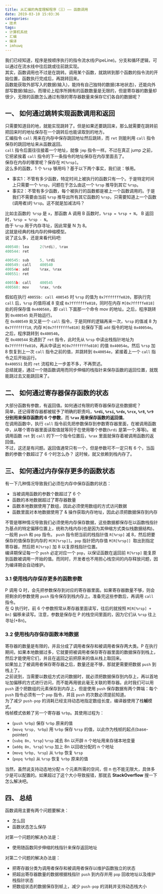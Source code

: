 ```yaml
---
title: 从汇编的角度理解程序（三）—— 函数调用
date: 2019-03-10 15:03:36
categories:
- 技术
tags:
- 计算机系统
- 汇编
- 编译
- imhuwq
---
```


我们已经知道，程序是按顺序执行的指令流水线(PipeLine)。分支和循环逻辑，可以通过在流水线中往后跳或往前跳实现。  
其实，函数调用也不过是在跳转。调用某个函数，就跳转到那个函数的指令流的开始位置，函数执行完成后，再跳转回来。  
函数能获取外部写入的数据(输入)，能持有自己独特的数据(本地状态)，还能向外部写数据(输出)。而理论上程序所拥有的函数数量是无限的，但是寄存器的数量却很少，无限的函数怎么通过有限的寄存器数量来保存它们各自的数据呢？
<!--more-->  

## 一、 如何通过跳转实现函数调用和返回
只需要知道目的地，就能实现跳转了。但是如果还要跳回来，那么就需要在跳转前把回来时的地址保存在一个跳转后也能读取到的地方。  
汇编指令 `call` 用来在内存中保存跳回地址然后跳转，而 `ret` 则能利用 `call` 指令保存的跳回地址来从函数返回。  
`call` 指令后面往往接着一个地址，就像 `jmp` 指令一样。不过在真正 jump 之前，它把紧挨着 `call` 指令的下一条指令的地址保存在内存里面去了。  
保存在内存的哪里呢？保存在 `M[%rsp]`。  
这么多的函数，1 个 `%rsp` 够用吗？基于以下两个事实，我们说：够用。  
- 事实1：不管有多少函数，特定时间上被执行的函数只有一个。于是特定时间上只需要一个 `%rsp`，问题在于怎么由这一个 `%rsp` 推导到其它 `%rsp`。
- 事实2：不管有多少函数，每个被执行的函数都是被上一个函数调用的。于是我们不需要由当前 `%rsp` 推导出所有其它函数的 `%rsp`，只需要知道上一个函数(调用者)的 `%rsp`。这不就是加减法吗？   

比如主函数的` %rsp` 是 `x`，那函数 A 调用 B 函数时，`%rsp = %rsp + N`， B 返回时，`%rsp = %rsp - N`。  
由于 `%rsp` 用于内存寻址，因此常量 N 为 8。  
这就是经典的栈内存的伸缩模型。  
说了这么多，还是来看代码吧:  
```c
400540: lea     2(%rdi), %rax
400544: ret

400545: sub     5, %rdi
400549: call    400540
40054e: add     %rax, %rax
400551: ret

40055b: call    400545
400560: mov     %rax, %rdx
```
假如在执行 `40055b: call 400545` 时 `%rsp` 的值为 `0x7fffffffe820`，那执行完 `call` 后，`%rsp` 的值将减 8 变成 `0x7fffffffe818`，同时在内存 `M[0x7fffffe818]` 处的将保存值 `0x400560`，即 `call` 下面那一个命令 mov 的地址。之后，程序跳转到 `0x400545` 处开始运行。  
在 `0x400549` 处又是一个 `call` 指令，于是同样的逻辑再来一次，`%rsp` 的值减 8 为 `0x7fffffff10`, 内存 `M[0x7fffffffe810]` 处保存下面 `add` 指令的地址 `0x40054e`。之后，程序跳转到 `0x400540`。  
在 `0x400544`  处遇到了 `ret` 指令，此时先从 `%rsp` 中读出栈指针地址为 `0x7fffffffe810`，再从中读出 `M[0x7fffffffe810]` 的值 `0x40054e`。然后 `%rsp` 加 8 恢复到上一次 `call` 指令之前的值，并跳转到 `0x40054e`，紧接着上一个 `call` 指令之后开始运行。  
`0x400551` 处的 `ret` 流程和上一步差不多，不再赘述。  
总结就是，通过一个随函数调用而同步伸缩的栈指针来保存函数的返回位置，就既能跳过去又能跳回来了。  

## 二、 如何通过寄存器保存函数的状态  
大部分函数有参数，有返回值。如何通过有限的寄存器保存这些数据呢？  
简单，还记得寄存器都被赋予了明确的职责吗，**`%rdi`, `%rsi`, `%rdx`, `%rcx`, `%r8`, `%r9` 分别用来保存函数的 6 个参数**，而 **`%rax` 用来保存函数的返回值**。  
在调用函数中，执行 `call` 指令前先把参数保存到参数寄存器里面，在被调用函数中，从哪个寄存器里面读取值就等同于在使用哪个参数(`%rdi` 是第一个,等等)。
被调用函数 `ret` 到 `call` 的下一个指令位置后，`%rax` 里面就保存着被调用函数的返回值。  
不过，这还是有问题。返回值通常只有一个，但是参数可不一定只有 6 个，当函数的参数个数超过了 6 个时怎么办？
这时候，就又依赖到栈内存了。  

## 三、 如何通过内存保存更多的函数状态
有一下几种情况导致我们必须在内存中保存函数的状态：
- 当被调用函数的参数个数超过了 6 个
- 函数的本地数据超过了寄存器数量
- 函数本地数据使用了数组，因此必须使用数组的方式访问数据
- 函数里面对本地数据使用了 & 操作获取内存地址，因此必须把数据保存到内存

不管是哪种情况导致我们必须使用内存保存数据，这些数据都保存在以函数栈指针为基点的特定偏移位置上，统称为栈内存(也是因为其伸缩方式类似栈数据结构)。  
一般用 `push` 和 `pop` 指令。 `push` 指令把当前的栈指针值 `R[%rsp]` 减 8，然后把要保存的值保存到内存的 `M[R[%rsp]]`。`pop` 指针把内存值 `M[R[%rsp]] `取出到指定寄存器，然后把 `R[%rsp]` 加 8 以复原栈指针位置。  
编译期保证每一个 `push` 必定对应一个 `pop`，以保证函数在返回前 `R[%rsp]` 能复原到函数被调用一开始的值。而同时，开发者也不用担心栈空间的内存释放问题，因为编译期会自动维护。  

### 3.1 使用栈内存保存更多的函数参数
P 调用 Q 时，会先把参数保存到对应的寄存器里面。如果寄存器数量不够，则会把剩余的参数使用 `push` 指令保存到栈内存上。准备完这些参数后，再调用 `call` 指令。  
在 Q 执行时，前 6 个参数照常从寄存器里面读写，往后的就按照 `M[R[%rsp] + 8n]` 偏移来读写。注意，参数是保存在 P 的栈空间里面的，因为它们从 `%rsp` 往上寻址(+8n)。  

### 3.2 使用栈内存保存函数本地数据
寄存器的数量是有限的，并且分成了调用者保存和被调用者保存两大类。P 在执行期间，如果本地数据过多，它就要把被调用者保存寄存器里面的数据保存到栈上，然后才能使用它们，并且在返回之前把原来的值从栈上取回来。  
如果加上了被调用者保存寄存器之后，数量还是不够，那就更需要把数据 `push` 到栈上了。  
之前说到，当需要以数组方式访问数据时，就必须把数据保存到内存上，再以首地址加偏移的方式进行访问，而不能再用彼此毫无关联的寄存器。此时我们可以用 `push` 逐个把数组的元素保存到内存上，但是使用 `push` 保存数据有两个弊端：每个 `push` 指令必须有一个 `pop` 指令，并且 `push` 的次数必须提前知道。  
为了减少 `push-pop` 的消耗已经支持动态地指定数组长度，编译器使用了栈**帧**模式。  
栈帧模式依赖了另一个寄存器 `%rbp`。其使用过程为：
- (`push %rbp`) 保存 `%rbp` 原来的值
- (`movq %rsp, %rbp`) 用 `%rbp` 保存 `%rsp` 的值，以此作为栈帧的起点(base-pointer)
- (`subq 8n, %rsp`) `%rsp` 减去 8n 以开辟 n 个地址用来存储本地变量
- (`addq 8n, %rsp`) `%rsp` 加上 8n 以回收分配的 n 个地址
- (`movq %rbp, %rsp`) 从 `%rbp` 恢复 `%rsp`
- (`popq %rbp`) 从 `%rsp` 恢复 `%rbp` 原来的值  

当然，虽然说支持动态地分配 n 个元素所需的空间，但 n 也不能无限大，具体多少是可以配置的。如果超过了这个大小导致报错，那就去 **StackOverflow** 搜一下怎么解决吧。  

## 四、 总结
函数调用主要有两个问题要解决：
- 怎么回
- 函数状态怎么保存  

对第一个问题的解决办法是：
- 使用随函数同步伸缩的栈指针来保存返回地址  
 
对第二个问题的解决办法是：
- 把寄存器分类为调用者保存和被调用者保存以维护函数独立的状态
- 把超出寄存器数量的数据根据栈指针 `push` 到内存并用 `pop` 回收地址以及维护栈指针状态
- 把数组状态的数据保存到帧上，减少 `push-pop` 的消耗并支持动态栈大小
